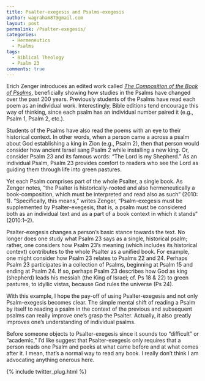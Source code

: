 ```yaml
---
title: Psalter-exegesis and Psalms-exegesis
author: wagraham87@gmail.com
layout: post
permalink: /Psalter-exegesis/
categories:
  - Hermeneutics
  - Psalms
tags:
  - Biblical Theology
  - Psalm 23
comments: true
---
```


Erich Zenger introduces an edited work called [<i>The Composition of the Book of Psalms</i>](http://www.amazon.com/Composition-Bibliotheca-Ephemeridum-Theologicarum-Lovaniensium/dp/9042923296/ref=sr_1_1?s=fiona-hardware&ie=UTF8&qid=1442100743&sr=8-1&keywords=composition+of+the+psalms), beneficially showing how studies in the Psalms have changed over the past 200 years. Previously students of the Psalms have read each poem as an individual work. Interestingly, Bible editions tend encourage this way of thinking, since each psalm has an individual number paired it (e.g., Psalm 1, Psalm 2, etc.). 

Students of the Psalms have also read the poems with an eye to their historical context. In other words, when a person came a across a psalm about God establishing a king in Zion (e.g., Psalm 2), then that person would consider how ancient Israel sang Psalm 2 while installing a new king. Or, consider Psalm 23 and its famous words: “The Lord is my Shepherd.” As an individual Psalm, Psalm 23 provides comfort to readers who see the Lord as guiding them through life into green pastures. 

Yet each Psalm comprises part of the whole Psalter, a single book. As Zenger notes, “the Psalter is historically-rooted and also hermeneutically a book-composition, which must be interpreted and read also as such” (2010: 1). “Specifically, this means,” writes Zenger, “Psalm-exegesis must be supplemented by Psalter-exegesis, that is, a psalm must be considered both as an individual text and as a part of a book context in which it stands” (2010:1–2). 

Psalter-exegesis changes a person’s basic stance towards the text. No longer does one study what Psalm 23 says as a single, historical psalm; rather, one considers how Psalm 23’s meaning (which includes its historical context) contributes to the whole Psalter as a unified book. For example, one might consider how Psalm 23 relates to Psalms 22 and 24. Perhaps Psalm 23 participates in a collection of Psalms, beginning at Psalm 15 and ending at Psalm 24. If so, perhaps Psalm 23 describes how God as king (shepherd) leads his messiah (the King of Israel; cf. Ps 18 & 22) to green pastures, to idyllic vistas, because God rules the universe (Ps 24).

With this example, I hope the pay-off of using Psalter-exegesis and not only Psalm-exegesis becomes clear. The simple mental shift of reading a Psalm by itself to reading a psalm in the context of the previous and subsequent psalms can really improve one’s grasp the Psalter. Actually, it also greatly improves one’s understanding of individual psalms. 

Before someone objects to Psalter-exegesis since it sounds too “difficult” or “academic,” I’d like suggest that Psalter-exegesis only requires that a person reads one Psalm and peeks at what came before and at what comes after it. I mean, that’s a normal way to read any book. I really don’t think I am advocating anything onerous here. 

 

{% include twitter_plug.html %}   

